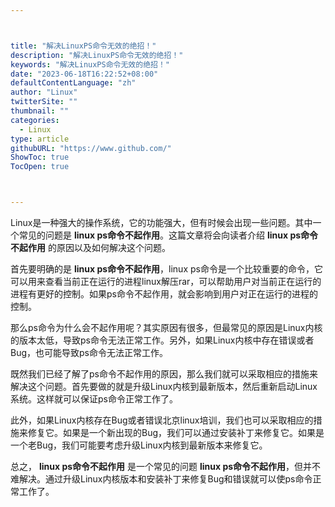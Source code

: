 ```yaml
---



title: "解决LinuxPS命令无效的绝招！"
description: "解决LinuxPS命令无效的绝招！"
keywords: "解决LinuxPS命令无效的绝招！"
date: "2023-06-18T16:22:52+08:00"
defaultContentLanguage: "zh"
author: "Linux"
twitterSite: ""
thumbnail: ""
categories:
  - Linux
type: article
githubURL: "https://www.github.com/"
ShowToc: true
TocOpen: true



---
```


Linux是一种强大的操作系统，它的功能强大，但有时候会出现一些问题。其中一个常见的问题是 **linux ps命令不起作用**。这篇文章将会向读者介绍 **linux ps命令不起作用** 的原因以及如何解决这个问题。

首先要明确的是 **linux ps命令不起作用**，linux ps命令是一个比较重要的命令，它可以用来查看当前正在运行的进程linux解压rar，可以帮助用户对当前正在运行的进程有更好的控制。如果ps命令不起作用，就会影响到用户对正在运行的进程的控制。

那么ps命令为什么会不起作用呢？其实原因有很多，但最常见的原因是Linux内核的版本太低，导致ps命令无法正常工作。另外，如果Linux内核中存在错误或者Bug，也可能导致ps命令无法正常工作。

既然我们已经了解了ps命令不起作用的原因，那么我们就可以采取相应的措施来解决这个问题。首先要做的就是升级Linux内核到最新版本，然后重新启动Linux系统。这样就可以保证ps命令正常工作了。

此外，如果Linux内核存在Bug或者错误北京linux培训，我们也可以采取相应的措施来修复它。如果是一个新出现的Bug，我们可以通过安装补丁来修复它。如果是一个老Bug，我们可能要考虑升级Linux内核到最新版本来修复它。

总之， **linux ps命令不起作用** 是一个常见的问题 **linux ps命令不起作用**，但并不难解决。通过升级Linux内核版本和安装补丁来修复Bug和错误就可以使ps命令正常工作了。